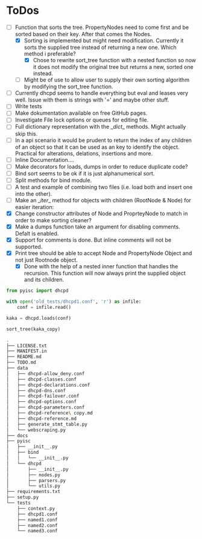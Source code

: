 # ToDos

- [ ] Function that sorts the tree. PropertyNodes need to come first and be sorted based on their key. After that comes the Nodes.
  - [x] Sorting is implemented but might need modification. Currently it sorts the supplied tree instead of returning a new one. Which method i preferable?
    - [x] Chose to rewrite sort_tree function with a nested function so now it does not modify the original tree but returns a new, sorted one instead.
  - [ ]  Might be of use to allow user to supply their own sorting algorithm by modifying the sort_tree function.
- [ ]  Currently dhcpd seems to handle everything but eval and leases very well. Issue with them is strings with '=' and maybe other stuff.
- [ ]  Write tests
- [ ]  Make dokumentation available on free GitHub pages.
- [ ]  Investigate File lock options or queues for editing file.
- [ ]  Full dictionary representation with the \__dict__ methods. Might actually skip this.
- [ ]  In a api scenario it would be prudent to return the index of any children of an object so that it can be used as an key to identify the object. Practical for alterations, delations, insertions and more.
- [ ]  Inline Documentation....
- [ ]  Make decorators for loads, dumps in order to reduce duplicate code?
- [ ]  Bind sort seems to be ok if it is just alphanumerical sort.
- [ ]  Split methods for bind module.
- [ ]  A test and example of combining two files (i.e. load both and insert one into the other).
- [ ]  Make an \__iter__ method for objects with children (RootNode & Node) for easier iteration:
- [x] Change constructor attributes of Node and ProprteyNode to match in order to make sorting cleaner?
- [x] Make a dumps function take an argument for disabling comments. Defalt is enabled.
- [x] Support for comments is done. But inline comments will not be supported.
- [x] Print tree should be able to accept Node and PropertyNode Object and not just Rootnode object.
  - [x] Done with the help of a nested inner function that handles the recursion. This function will now always print the supplied object and its children.

```python
from pyisc import dhcpd

with open('old_tests/dhcpd1.conf', 'r') as infile:
    conf = infile.read()

kaka = dhcpd.loads(conf)

sort_tree(kaka_copy)
```

```bash
.
├── LICENSE.txt
├── MANIFEST.in
├── README.md
├── TODO.md
├── data
│   ├── dhcpd-allow_deny.conf
│   ├── dhcpd-classes.conf
│   ├── dhcpd-declarations.conf
│   ├── dhcpd-dns.conf
│   ├── dhcpd-failover.conf
│   ├── dhcpd-options.conf
│   ├── dhcpd-parameters.conf
│   ├── dhcpd-reference\ copy.md
│   ├── dhcpd-reference.md
│   ├── generate_stmt_table.py
│   └── webscraping.py
├── docs
├── pyisc
│   ├── __init__.py
│   ├── bind
│   │   └── __init__.py
│   └── dhcpd
│       ├── __init__.py
│       ├── nodes.py
│       ├── parsers.py
│       └── utils.py
├── requirements.txt
├── setup.py
└── tests
    ├── context.py
    ├── dhcpd1.conf
    ├── named1.conf
    ├── named2.conf
    └── named3.conf
```
